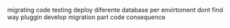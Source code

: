 migrating code testing deploy diferente database per envirtoment dont find way pluggin develop migration part code consequence